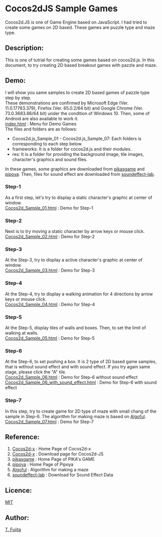 # Cocos2dJS Sample Games
Cocos2d.JS is one of Game Engine based on JavaScript. I had tried to create some games on 2D based. These games are puzzle type and maze type.
## Description:
This is one of tutrial for creating some games based on cocos2d.js. In this document, to try creating 2D based breakout games with pazzle and maze. 
## Demo:
I will show you same samples to create 2D based games of pazzle type step by step.  
These demonstrations are confirmed by Microsoft Edge (Ver. 11.0.17763.379), Firefox (Ver. 65.0.2/64 bit) and Google Chrome (Ver. 73.0.3683.86/64 bit) under the condition of Windows 10. Then, some of Android are also available to work it.  
[index.html](https://to-fujita.github.io/Cocos2d_Sample_games/index.html) : Menu for Demo Games  
The files and folders are as follows:  
- Cocos2d.js_Sample_01 - Cocos2d.js_Sample_07: Each folders is corresponding to each step below.  
- frameworks: It is a folder for cocos2d.js and their modules.  
- res: It is a folder for providing the background image, tile images, character's graphics and sound files.    

In these games, some graphics are downloaded from  [pikasgame](https://dorapika.wixsite.com/pikasgame) and [pipoya](http://blog.pipoya.net/). Then, files for sound effect are downloaded from [soundeffect-lab](https://soundeffect-lab.info/).  
### Step-1
As a first step, let's try to display a static character's graphic at center of window.  
[Cocos2d_Sample_01.html](https://to-fujita.github.io/Cocos2d_Sample_games/Cocos2d_Sample_01.html) : Demo for Step-1
### Step-2
Next is to try moving a static character by arrow keys or mouse click.  
[Cocos2d_Sample_02.html](https://to-fujita.github.io/Cocos2d_Sample_games/Cocos2d_Sample_02.html) : Demo for Step-2
### Step-3
At the Step-3, try to display a active character's graphic at center of window.  
[Cocos2d_Sample_03.html](https://to-fujita.github.io/Cocos2d_Sample_games/Cocos2d_Sample_03.html) : Demo for Step-3
### Step-4
At the Step-4, try to display a walking animation for 4 directions by arrow keys or mouse click.  
[Cocos2d_Sample_04.html](https://to-fujita.github.io/Cocos2d_Sample_games/Cocos2d_Sample_04.html) : Demo for Step-4
### Step-5
At the Step-5, display tiles of walls and boxes. Then, to set the limit of walking at walls.  
[Cocos2d_Sample_05.html](https://to-fujita.github.io/Cocos2d_Sample_games/Cocos2d_Sample_05.html) : Demo for Step-5
### Step-6
At the Step-6, to set pushing a box. It is 2 type of 2D based game samples, that is without sound effect and with sound effect. If you try again same stage, please click the "A" tile.  
[Cocos2d_Sample_06.html](https://to-fujita.github.io/Cocos2d_Sample_games/Cocos2d_Sample_06.html) : Demo for Step-6 without sound effect  
[Cocos2d_Sample_06_with_sound_effect.html](https://to-fujita.github.io/Cocos2d_Sample_games/Cocos2d_Sample_06_with_sound_effect.html) : Demo for Step-6 with sound effect
### Step-7
In this step, try to create game for 2D type of maze with small chang of the sample in Step-6. The algorithm for making maze is based on [Algoful](http://algoful.com/Archive/Algorithm/MazeDig).  
[Cocos2d_Sample_07.html](https://to-fujita.github.io/Cocos2d_Sample_games/Cocos2d_Sample_07.html) : Demo for Step-7

## Reference:
1. [Cocos2d-x](https://www.cocos.com/en/) : Home Page of Cocos2d-x  
2. [Cocos2d-x](https://cocos2d-x.org/filecenter/jsbuilder/) : Download page for Cocos2d-JS
2. [pikasgame](https://dorapika.wixsite.com/pikasgame) : Home Page of PIKA's GAME  
3. [pipoya](http://blog.pipoya.net/) : Home Page of Pipoya  
4. [Algoful](http://algoful.com/Archive/Algorithm/MazeDig) : Algorithm for making a maze  
5. [soundeffect-lab](https://soundeffect-lab.info/) : Download for Sound Effect Data   
## Licence:
[MIT](https://github.com/tcnksm/tool/blob/master/LICENCE)
## Author:
[T. Fujita](https://github.com/T-Fujita)

